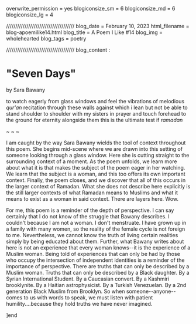 overwrite_permission = yes
blogiconsize_sm = 6
blogiconsize_md = 6
blogiconsize_lg = 4

/////////////////////////////////////
blog_date = February 10, 2023
html_filename = blog-apoemilike14.html
blog_title = A Poem I Like #14
blog_img = wholehearted
blog_tags = poetry

/////////////////////////////////////
blog_content : 

<h1>"Seven Days"</h1>by Sara Bawany

to watch eagerly from glass windows
and feel the vibrations of
melodious <em>qur'an</em> recitation
through these walls against which i lean
but not be able to stand shoulder to shoulder
with my sisters in prayer
and touch forehead 
to the ground for eternity
alongside them
this 
is the ultimate test
if <em>ramadan</em>

~ ~ ~

I am caught by the way Sara Bawany wields the tool of context throughout this poem. She begins mid-scene where we are drawn into this setting of someone looking through a glass window. Here she is cutting straight to the surrounding context of a moment. As the poem unfolds, we learn more about what it is that makes the subject of the poem eager in her watching. We learn that the subject is a woman, and this too offers its own important context. Finally, the poem closes, and we discover that all of this occurs in the larger context of Ramadan. What she does not describe here explicitly is the still larger contexts of what Ramadan means to Muslims and what it means to exist as a woman in said context. There are layers here. Wow.

For me, this poem is a reminder of the depth of perspective. I can say certainly that I do not know of the struggle that Bawany describes. I couldn't because I am not a woman. I don't menstruate. I have grown up in a family with many women, so the reality of the female cycle is not foreign to me. Nevertheless, we cannot know the truth of living certain realities simply by being educated about them. Further, what Bawany writes about here is not an experience that every woman knows--it is the experience of a Muslim woman. Being told of experiences that can only be had by those who occupy the intersection of independent identities is a reminder of the importance of perspective. There are truths that can only be described by a Muslim woman. Truths that can only be described by a Black daughter. By a Syrian International Student. By a Caucasian convert. By a Kashmiri brooklynite. By a Haitian astrophysicist. By a Turkish Venezuelan. By a 2nd generation Black Muslim from Brooklyn. So when someone--anyone--comes to us with words to speak, we must listen with patient humility....because they hold truths we have never imagined.

]end